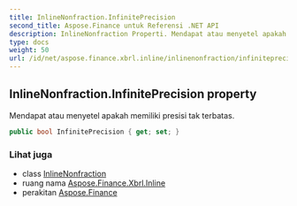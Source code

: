 ```yaml
---
title: InlineNonfraction.InfinitePrecision
second_title: Aspose.Finance untuk Referensi .NET API
description: InlineNonfraction Properti. Mendapat atau menyetel apakah memiliki presisi tak terbatas.
type: docs
weight: 50
url: /id/net/aspose.finance.xbrl.inline/inlinenonfraction/infiniteprecision/
---
```

## InlineNonfraction.InfinitePrecision property

Mendapat atau menyetel apakah memiliki presisi tak terbatas.

```csharp
public bool InfinitePrecision { get; set; }
```

### Lihat juga

* class [InlineNonfraction](../)
* ruang nama [Aspose.Finance.Xbrl.Inline](../../inlinenonfraction/)
* perakitan [Aspose.Finance](../../../)


